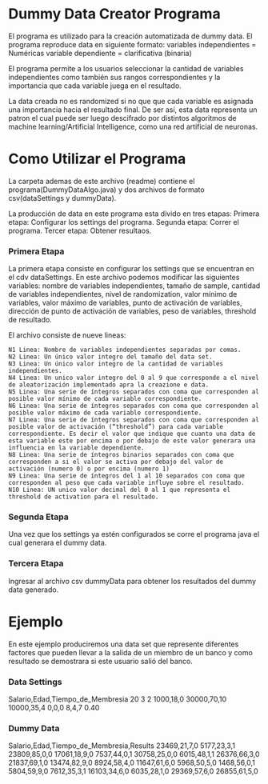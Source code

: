 # Dummy Data Creator Programa

El programa es utilizado para la creación automatizada de dummy data. El programa reproduce data en siguiente formato:
	variables independientes = Numéricas
	variable dependiente = clarificativa (binaria)

El programa permite a los usuarios seleccionar la cantidad de variables independientes como también sus rangos correspondientes y la importancia que cada variable juega en el resultado.

La data creada no es randomized si no que que cada variable es asignada una importancia hacia el resultado final. De ser así, esta data representa un patron el cual puede ser luego descifrado por distintos algoritmos de machine learning/Artificial Intelligence, como una red artificial de neuronas.   

# Como Utilizar el Programa

La carpeta ademas de este archivo (readme) contiene el programa(DummyDataAlgo.java) y dos archivos de formato csv(dataSettings y dummyData).

La producción de data en este programa esta divido en tres etapas:
	Primera etapa: Configurar los settings del programa.
	Segunda etapa:  Correr el programa.
	Tercer etapa:  Obtener resultaos.


### Primera Etapa

La primera etapa consiste en configurar los settings que se encuentran en el cdv dataSettings. En este archivo podemos modificar las siguientes variables: nombre de variables independientes, tamaño de sample, cantidad de variables independientes, nivel de randomization, valor mínimo de variables, valor máximo de variables, punto de activación de variables, dirección de punto de activación de variables, peso de variables, threshold de resultado.

El archivo consiste de nueve lineas:

	N1 Linea: Nombre de variables independientes separadas por comas.
	N2 Linea: Un único valor integro del tamaño del data set.
	N3 Linea: Un único valor integro de la cantidad de variables independientes.
	N4 Linea: Un unico valor integro del 0 al 9 que corresponde a el nivel de aleatorización implementado apra la creazione e data.
	N5 Linea: Una serie de íntegros separados con coma que corresponden al posible valor mínimo de cada variable correspondiente.
	N6 Linea: Una serie de íntegros separados con coma que corresponden al posible valor máximo de cada variable correspondiente.
	N7 Linea: Una serie de íntegros separados con coma que corresponden al posible valor de activación (“threshold”) para cada variable correspondiente. Es decir el valor que indique que cuanto una data de esta variable este por encima o por debajo de este valor generara una influencia en la variable dependiente.
	N8 Linea: Una serie de íntegros binarios separados con coma que corresponden a si el valor se activa por debajo del valor de activación (numero 0) o por encima (numero 1)
	N9 Linea: Una serie de íntegros del 1 al 10 separados con coma que corresponden al peso que cada variable influye sobre el resultado.
	N10 Linea: UN unico valor decimal del 0 al 1 que representa el threshold de activation para el resultado.

### Segunda Etapa

Una vez que los settings ya estén configurados se corre el programa java el cual generara el dummy data.

### Tercera Etapa

Ingresar al archivo csv dummyData para obtener los resultados del dummy data generado.

# Ejemplo

En este ejemplo produciremos una data set que represente diferentes factores que pueden llevar a la salida de un miembro de un banco y como resultado se demostrara si este usuario salió del banco.

### Data Settings

Salario,Edad,Tiempo_de_Membresia
20
3
2
1000,18,0
30000,70,10
10000,35,4
0,0,0
8,4,7
0.40

### Dummy Data

Salario,Edad,Tiempo_de_Membresia,Results
23469,21,7,0
5177,23,3,1
23809,85,0,0
17061,18,9,0
7537,44,0,1
30758,25,0,0
6015,48,1,1
26376,66,3,0
21837,69,1,0
13474,82,9,0
8924,58,4,0
11647,61,6,0
5968,50,5,0
1468,56,0,1
5804,59,9,0
7612,35,3,1
16103,34,6,0
6035,28,1,0
29369,57,6,0
26855,61,5,0
